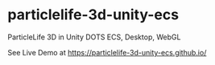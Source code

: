 # particlelife-3d-unity-ecs
ParticleLife 3D in Unity DOTS ECS, Desktop, WebGL

See Live Demo at https://particlelife-3d-unity-ecs.github.io/

